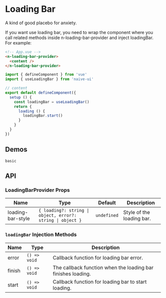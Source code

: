 # Loading Bar

A kind of good placebo for anxiety.

<n-space vertical size="large">
<n-alert title="Prerequisite" type="warning">
  If you want use loading bar, you need to wrap the component where you call related methods inside <n-text code>n-loading-bar-provider</n-text> and inject <n-text code>loadingBar</n-text>.
</n-alert>
For example:

```html
<!-- App.vue -->
<n-loading-bar-provider>
  <content />
</n-loading-bar-provider>
```

```js
import { defineComponent } from 'vue'
import { useLoadingBar } from 'naive-ui'

// content
export default defineComponent({
  setup () {
    const loadingBar = useLoadingBar()
    return {
      loading () {
        loadingBar.start()
      }
    }
  }
})
```

</n-space>

## Demos

```demo
basic
```

## API

### LoadingBarProvider Props

| Name | Type | Default | Description |
| --- | --- | --- | --- |
| loading-bar-style | `{ loading?: string \| object, error?: string \| object }` | `undefined` | Style of the loading bar. |

### `loadingBar` Injection Methods

| Name | Type | Description |
| --- | --- | --- |
| error | `() => void` | Callback function for loading bar error. |
| finish | `() => void` | The callback function when the loading bar finishes loading. |
| start | `() => void` | Callback function for loading bar to start loading. |
